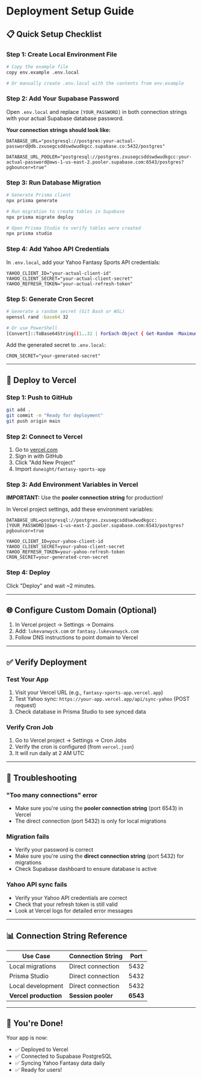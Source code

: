 # Deployment Setup Guide

## 📋 Quick Setup Checklist

### Step 1: Create Local Environment File

```bash
# Copy the example file
copy env.example .env.local

# Or manually create .env.local with the contents from env.example
```

### Step 2: Add Your Supabase Password

Open `.env.local` and replace `[YOUR_PASSWORD]` in both connection strings with your actual Supabase database password.

**Your connection strings should look like:**
```
DATABASE_URL="postgresql://postgres:your-actual-password@db.zxusegcsddswdwudkgcc.supabase.co:5432/postgres"

DATABASE_URL_POOLER="postgresql://postgres.zxusegcsddswdwudkgcc:your-actual-password@aws-1-us-east-2.pooler.supabase.com:6543/postgres?pgbouncer=true"
```

### Step 3: Run Database Migration

```bash
# Generate Prisma client
npx prisma generate

# Run migration to create tables in Supabase
npx prisma migrate deploy

# Open Prisma Studio to verify tables were created
npx prisma studio
```

### Step 4: Add Yahoo API Credentials

In `.env.local`, add your Yahoo Fantasy Sports API credentials:
```
YAHOO_CLIENT_ID="your-actual-client-id"
YAHOO_CLIENT_SECRET="your-actual-client-secret"
YAHOO_REFRESH_TOKEN="your-actual-refresh-token"
```

### Step 5: Generate Cron Secret

```bash
# Generate a random secret (Git Bash or WSL)
openssl rand -base64 32

# Or use PowerShell
[Convert]::ToBase64String((1..32 | ForEach-Object { Get-Random -Maximum 256 }))
```

Add the generated secret to `.env.local`:
```
CRON_SECRET="your-generated-secret"
```

---

## 🚀 Deploy to Vercel

### Step 1: Push to GitHub

```bash
git add .
git commit -m "Ready for deployment"
git push origin main
```

### Step 2: Connect to Vercel

1. Go to [vercel.com](https://vercel.com)
2. Sign in with GitHub
3. Click "Add New Project"
4. Import `duneight/fantasy-sports-app`

### Step 3: Add Environment Variables in Vercel

**IMPORTANT:** Use the **pooler connection string** for production!

In Vercel project settings, add these environment variables:

```
DATABASE_URL=postgresql://postgres.zxusegcsddswdwudkgcc:[YOUR_PASSWORD]@aws-1-us-east-2.pooler.supabase.com:6543/postgres?pgbouncer=true

YAHOO_CLIENT_ID=your-yahoo-client-id
YAHOO_CLIENT_SECRET=your-yahoo-client-secret
YAHOO_REFRESH_TOKEN=your-yahoo-refresh-token
CRON_SECRET=your-generated-cron-secret
```

### Step 4: Deploy

Click "Deploy" and wait ~2 minutes.

---

## 🌐 Configure Custom Domain (Optional)

1. In Vercel project → Settings → Domains
2. Add: `lukevanwyck.com` or `fantasy.lukevanwyck.com`
3. Follow DNS instructions to point domain to Vercel

---

## ✅ Verify Deployment

### Test Your App

1. Visit your Vercel URL (e.g., `fantasy-sports-app.vercel.app`)
2. Test Yahoo sync: `https://your-app.vercel.app/api/sync-yahoo` (POST request)
3. Check database in Prisma Studio to see synced data

### Verify Cron Job

1. Go to Vercel project → Settings → Cron Jobs
2. Verify the cron is configured (from `vercel.json`)
3. It will run daily at 2 AM UTC

---

## 🔧 Troubleshooting

### "Too many connections" error
- Make sure you're using the **pooler connection string** (port 6543) in Vercel
- The direct connection (port 5432) is only for local migrations

### Migration fails
- Verify your password is correct
- Make sure you're using the **direct connection string** (port 5432) for migrations
- Check Supabase dashboard to ensure database is active

### Yahoo API sync fails
- Verify your Yahoo API credentials are correct
- Check that your refresh token is still valid
- Look at Vercel logs for detailed error messages

---

## 📊 Connection String Reference

| Use Case | Connection String | Port |
|----------|------------------|------|
| Local migrations | Direct connection | 5432 |
| Prisma Studio | Direct connection | 5432 |
| Local development | Direct connection | 5432 |
| **Vercel production** | **Session pooler** | **6543** |

---

## 🎉 You're Done!

Your app is now:
- ✅ Deployed to Vercel
- ✅ Connected to Supabase PostgreSQL
- ✅ Syncing Yahoo Fantasy data daily
- ✅ Ready for users!

